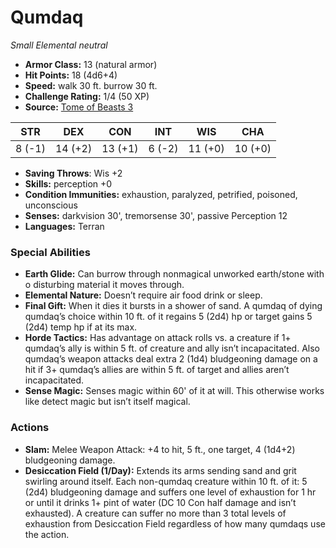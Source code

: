 # Qumdaq

*Small* *Elemental* *neutral*

- **Armor Class:** 13 (natural armor)
- **Hit Points:** 18 (4d6+4)
- **Speed:** walk 30 ft. burrow 30 ft.
- **Challenge Rating:** 1/4 (50 XP)
- **Source:** [Tome of Beasts 3](https://koboldpress.com/kpstore/product/tome-of-beasts-2-for-5th-edition/)

| STR | DEX | CON | INT | WIS | CHA |
| --- | --- | --- | --- | --- | --- |
| 8 (-1) | 14 (+2) | 13 (+1) | 6 (-2) | 11 (+0) | 10 (+0) |

- **Saving Throws**: Wis +2
- **Skills:** perception +0
- **Condition Immunities:** exhaustion, paralyzed, petrified, poisoned, unconscious
- **Senses:** darkvision 30', tremorsense 30', passive Perception 12
- **Languages:** Terran
### Special Abilities
- **Earth Glide:** Can burrow through nonmagical unworked earth/stone with o disturbing material it moves through.
- **Elemental Nature:** Doesn’t require air food drink or sleep.
- **Final Gift:** When it dies it bursts in a shower of sand. A qumdaq of dying qumdaq’s choice within 10 ft. of it regains 5 (2d4) hp or target gains 5 (2d4) temp hp if at its max.
- **Horde Tactics:** Has advantage on attack rolls vs. a creature if 1+ qumdaq’s ally is within 5 ft. of creature and ally isn’t incapacitated. Also qumdaq’s weapon attacks deal extra 2 (1d4) bludgeoning damage on a hit if 3+ qumdaq’s allies are within 5 ft. of target and allies aren’t incapacitated.
- **Sense Magic:** Senses magic within 60' of it at will. This otherwise works like detect magic but isn’t itself magical.
### Actions
- **Slam:** Melee Weapon Attack: +4 to hit, 5 ft., one target, 4 (1d4+2) bludgeoning damage.
- **Desiccation Field (1/Day):** Extends its arms sending sand and grit swirling around itself. Each non-qumdaq creature within 10 ft. of it: 5 (2d4) bludgeoning damage and suffers one level of exhaustion for 1 hr or until it drinks 1+ pint of water (DC 10 Con half damage and isn’t exhausted). A creature can suffer no more than 3 total levels of exhaustion from Desiccation Field regardless of how many qumdaqs use the action.

